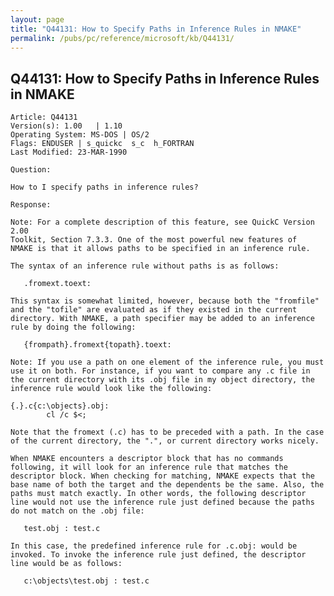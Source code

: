 ```yaml
---
layout: page
title: "Q44131: How to Specify Paths in Inference Rules in NMAKE"
permalink: /pubs/pc/reference/microsoft/kb/Q44131/
---
```


## Q44131: How to Specify Paths in Inference Rules in NMAKE

	Article: Q44131
	Version(s): 1.00   | 1.10
	Operating System: MS-DOS | OS/2
	Flags: ENDUSER | s_quickc  s_c  h_FORTRAN
	Last Modified: 23-MAR-1990
	
	Question:
	
	How to I specify paths in inference rules?
	
	Response:
	
	Note: For a complete description of this feature, see QuickC Version 2.00
	Toolkit, Section 7.3.3. One of the most powerful new features of
	NMAKE is that it allows paths to be specified in an inference rule.
	
	The syntax of an inference rule without paths is as follows:
	
	   .fromext.toext:
	
	This syntax is somewhat limited, however, because both the "fromfile"
	and the "tofile" are evaluated as if they existed in the current
	directory. With NMAKE, a path specifier may be added to an inference
	rule by doing the following:
	
	   {frompath}.fromext{topath}.toext:
	
	Note: If you use a path on one element of the inference rule, you must
	use it on both. For instance, if you want to compare any .c file in
	the current directory with its .obj file in my object directory, the
	inference rule would look like the following:
	
	{.}.c{c:\objects}.obj:
	        cl /c $<;
	
	Note that the fromext (.c) has to be preceded with a path. In the case
	of the current directory, the ".", or current directory works nicely.
	
	When NMAKE encounters a descriptor block that has no commands
	following, it will look for an inference rule that matches the
	descriptor block. When checking for matching, NMAKE expects that the
	base name of both the target and the dependents be the same. Also, the
	paths must match exactly. In other words, the following descriptor
	line would not use the inference rule just defined because the paths
	do not match on the .obj file:
	
	   test.obj : test.c
	
	In this case, the predefined inference rule for .c.obj: would be
	invoked. To invoke the inference rule just defined, the descriptor
	line would be as follows:
	
	   c:\objects\test.obj : test.c
